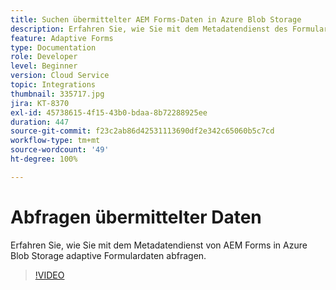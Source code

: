 ```yaml
---
title: Suchen übermittelter AEM Forms-Daten in Azure Blob Storage
description: Erfahren Sie, wie Sie mit dem Metadatendienst des Formulardatenmodells in Azure Blob Storage übermittelte AEM Forms-Daten abfragen.
feature: Adaptive Forms
type: Documentation
role: Developer
level: Beginner
version: Cloud Service
topic: Integrations
thumbnail: 335717.jpg
jira: KT-8370
exl-id: 45738615-4f15-43b0-bdaa-8b72288925ee
duration: 447
source-git-commit: f23c2ab86d42531113690df2e342c65060b5c7cd
workflow-type: tm+mt
source-wordcount: '49'
ht-degree: 100%

---
```


# Abfragen übermittelter Daten

Erfahren Sie, wie Sie mit dem Metadatendienst von AEM Forms in Azure Blob Storage adaptive Formulardaten abfragen.

>[!VIDEO](https://video.tv.adobe.com/v/335717?quality=12&learn=on)
